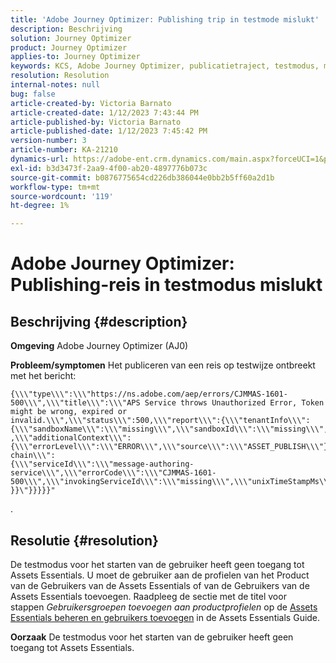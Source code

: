 ```yaml
---
title: 'Adobe Journey Optimizer: Publishing trip in testmode mislukt'
description: Beschrijving
solution: Journey Optimizer
product: Journey Optimizer
applies-to: Journey Optimizer
keywords: KCS, Adobe Journey Optimizer, publicatietraject, testmodus, mislukt, AJO
resolution: Resolution
internal-notes: null
bug: false
article-created-by: Victoria Barnato
article-created-date: 1/12/2023 7:43:44 PM
article-published-by: Victoria Barnato
article-published-date: 1/12/2023 7:45:42 PM
version-number: 3
article-number: KA-21210
dynamics-url: https://adobe-ent.crm.dynamics.com/main.aspx?forceUCI=1&pagetype=entityrecord&etn=knowledgearticle&id=7892a466-b192-ed11-aad1-6045bd006d92
exl-id: b3d3473f-2aa9-4f00-ab20-4897776b073c
source-git-commit: b0876775654cd226db386044e0bb2b5ff60a2d1b
workflow-type: tm+mt
source-wordcount: '119'
ht-degree: 1%

---
```


# Adobe Journey Optimizer: Publishing-reis in testmodus mislukt

## Beschrijving {#description}

<b>Omgeving</b>
Adobe Journey Optimizer (AJ0)


<b>Probleem/symptomen</b>
Het publiceren van een reis op testwijze ontbreekt met het bericht:


```
{\\\"type\\\":\\\"https://ns.adobe.com/aep/errors/CJMMAS-1601-500\\\",\\\"title\\\":\\\"APS Service throws Unauthorized Error, Token might be wrong, expired or invalid.\\\",\\\"status\\\":500,\\\"report\\\":{\\\"tenantInfo\\\":
{\\\"sandboxName\\\":\\\"missing\\\",\\\"sandboxId\\\":\\\"missing\\\",\\\"imsOrgId\\\":\\\"missing\\\"}
,\\\"additionalContext\\\":{\\\"errorLevel\\\":\\\"ERROR\\\",\\\"source\\\":\\\"ASSET_PUBLISH\\\"}},\\\"error-chain\\\":
{\\\"serviceId\\\":\\\"message-authoring-service\\\",\\\"errorCode\\\":\\\"CJMMAS-1601-500\\\",\\\"invokingServiceId\\\":\\\"missing\\\",\\\"unixTimeStampMs\\\":«REDACTED»}
}}\"}}}}}"
```

.

## Resolutie {#resolution}


De testmodus voor het starten van de gebruiker heeft geen toegang tot Assets Essentials. U moet de gebruiker aan de profielen van het Product van de Gebruikers van de Assets Essentials of van de Gebruikers van de Assets Essentials toevoegen. Raadpleeg de sectie met de titel voor stappen *Gebruikersgroepen toevoegen aan productprofielen* op de [Assets Essentials beheren en gebruikers toevoegen](https://experienceleague.adobe.com/docs/experience-manager-assets-essentials/help/get-started-admins/deploy-administer.html?lang=en#add-users-to-product-profiles) in de Assets Essentials Guide.

<b>Oorzaak</b>
De testmodus voor het starten van de gebruiker heeft geen toegang tot Assets Essentials.
